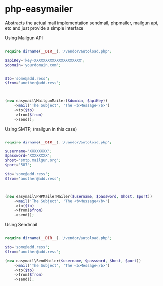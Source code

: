 # php-easymailer
Abstracts the actual mail implementation sendmail, phpmailer, mailgun api, etc and just provide a simple interface


Using Mailgun API

```php

require dirname(__DIR__).'/vendor/autoload.php';

$apiKey='key-XXXXXXXXXXXXXXXXXXXXX';
$domain='yourdomain.com';


$to='some@add.ress';
$from='another@add.ress';



(new easymail\MailgunMailer($domain, $apiKey))
	->mail('The Subject', 'The <b>Message</b>')
	->to($to)
	->from($from)
	->send();

```


Using SMTP, (mailgun in this case)
```php

require dirname(__DIR__).'/vendor/autoload.php';

$username='XXXXXXXX';
$password='XXXXXXXX';
$host='smtp.mailgun.org';
$port='587';

$to='some@add.ress';
$from='another@add.ress';



(new easymail\PHPMailerMailer($username, $password, $host, $port))
	->mail('The Subject', 'The <b>Message</b>')
	->to($to)
	->from($from)
	->send();


```


Using Sendmail
```php

require dirname(__DIR__).'/vendor/autoload.php';

$to='some@add.ress';
$from='another@add.ress';

(new easymail\SendMailer($username, $password, $host, $port))
	->mail('The Subject', 'The <b>Message</b>')
	->to($to)
	->from($from)
	->send();


```
